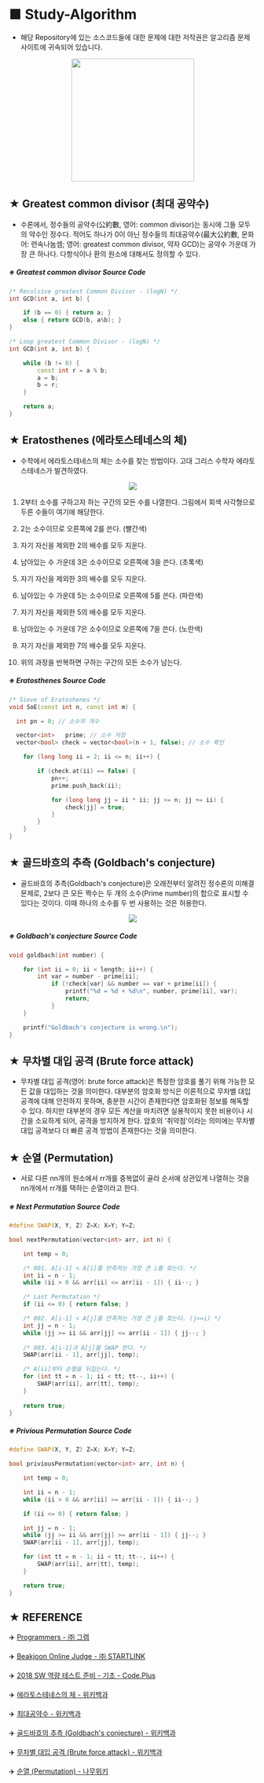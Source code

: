 # ■ Study-Algorithm
* 해당 Repository에 있는 소스코드들에 대한 문제에 대한 저작권은 알고리즘 문제 사이트에 귀속되어 있습니다.

<p align="center">
  <img src="https://user-images.githubusercontent.com/20036523/50101184-818d8a00-0265-11e9-9d75-ebb9fa3d0740.png" width="250" height="250" />
</p>

## ★ Greatest common divisor (최대 공약수)

* 수론에서, 정수들의 공약수(公約數, 영어: common divisor)는 동시에 그들 모두의 약수인 정수다. 적어도 하나가 0이 아닌 정수들의 최대공약수(最大公約數, 문화어: 련속나눔셈; 영어: greatest common divisor, 약자 GCD)는 공약수 가운데 가장 큰 하나다. 다항식이나 환의 원소에 대해서도 정의할 수 있다.

##### ※ Greatest common divisor Source Code

```C++
/* Reculsive greatest Common Divisor - (logN) */
int GCD(int a, int b) {

	if (b == 0) { return a; }
	else { return GCD(b, a%b); }
}

/* Loop greatest Common Divisor - (logN) */
int GCD(int a, int b) {

	while (b != 0) {
		const int r = a % b;
		a = b;
		b = r;
	}

	return a;
}
```

## ★ Eratosthenes (에라토스테네스의 체)

* 수학에서 에라토스테네스의 체는 소수를 찾는 방법이다. 고대 그리스 수학자 에라토스테네스가 발견하였다.

<p align="center">
  <img src="https://upload.wikimedia.org/wikipedia/commons/b/b9/Sieve_of_Eratosthenes_animation.gif" />
</p>

1. 2부터 소수를 구하고자 하는 구간의 모든 수를 나열한다. 그림에서 회색 사각형으로 두른 수들이 여기에 해당한다.

2. 2는 소수이므로 오른쪽에 2를 쓴다. (빨간색)

3. 자기 자신을 제외한 2의 배수를 모두 지운다.

4. 남아있는 수 가운데 3은 소수이므로 오른쪽에 3을 쓴다. (초록색)

5. 자기 자신을 제외한 3의 배수를 모두 지운다.

6. 남아있는 수 가운데 5는 소수이므로 오른쪽에 5를 쓴다. (파란색)

7. 자기 자신을 제외한 5의 배수를 모두 지운다.

8. 남아있는 수 가운데 7은 소수이므로 오른쪽에 7을 쓴다. (노란색)

9. 자기 자신을 제외한 7의 배수를 모두 지운다.

10. 위의 과정을 반복하면 구하는 구간의 모든 소수가 남는다.

##### ※ Eratosthenes Source Code

```C++
/* Sieve of Eratoshenes */
void SoE(const int n, const int m) {

  int pn = 0; // 소수의 개수

  vector<int>	prime; // 소수 저장
  vector<bool> check = vector<bool>(n + 1, false); // 소수 확인

	for (long long ii = 2; ii <= n; ii++) {

		if (check.at(ii) == false) {
			pn++;
			prime.push_back(ii);

			for (long long jj = ii * ii; jj <= n; jj += ii) {
				check[jj] = true;
			}
		}
	}
}
```

## ★ 골드바흐의 추측 (Goldbach's conjecture)

* 골드바흐의 추측(Goldbach's conjecture)은 오래전부터 알려진 정수론의 미해결 문제로, 2보다 큰 모든 짝수는 두 개의 소수(Prime number)의 합으로 표시할 수 있다는 것이다. 이때 하나의 소수를 두 번 사용하는 것은 허용한다.

<p align="center">
	<img src="https://upload.wikimedia.org/wikipedia/commons/thumb/0/02/Goldbach_partitions_of_the_even_integers_from_4_to_50_rev4b.svg/500px-Goldbach_partitions_of_the_even_integers_from_4_to_50_rev4b.svg.png" />
</p>

##### ※ Goldbach's conjecture Source Code
```C++
void goldbach(int number) {

	for (int ii = 0; ii < length; ii++) {
		int var = number - prime[ii];
			if (!check[var] && number == var + prime[ii]) {
				printf("%d = %d + %d\n", number, prime[ii], var);
				return;
			}
	}

	printf("Goldbach's conjecture is wrong.\n");
}
```

## ★ 무차별 대입 공격 (Brute force attack)

* 무차별 대입 공격(영어: brute force attack)은 특정한 암호를 풀기 위해 가능한 모든 값을 대입하는 것을 의미한다. 대부분의 암호화 방식은 이론적으로 무차별 대입 공격에 대해 안전하지 못하며, 충분한 시간이 존재한다면 암호화된 정보를 해독할 수 있다. 하지만 대부분의 경우 모든 계산을 마치려면 실용적이지 못한 비용이나 시간을 소요하게 되어, 공격을 방지하게 한다. 암호의 '취약점'이라는 의미에는 무차별 대입 공격보다 더 빠른 공격 방법이 존재한다는 것을 의미한다.

## ★ 순열 (Permutation)

* 서로 다른 nn개의 원소에서 rr개를 중복없이 골라 순서에 상관있게 나열하는 것을 nn개에서 rr개를 택하는 순열이라고 한다.

##### ※ Next Permutation Source Code

```C++
#define SWAP(X, Y, Z) Z=X; X=Y; Y=Z;

bool nextPermutation(vector<int> arr, int n) {

	int temp = 0;

	/* 001. A[i-1] < A[i]를 만족하는 가장 큰 i를 찾는다. */
	int ii = n - 1;
	while (ii > 0 && arr[ii] <= arr[ii - 1]) { ii--; }

	/* Last Permutation */
	if (ii <= 0) { return false; }

	/* 002. A[i-1] < A[j]를 만족하는 가장 큰 j를 찾는다. (j>=i) */
	int jj = n - 1;
	while (jj >= ii && arr[jj] <= arr[ii - 1]) { jj--; }
	
	/* 003. A[i-1]과 A[j]를 SWAP 한다. */
	SWAP(arr[ii - 1], arr[jj], temp);

	/* A[ii]부터 순열을 뒤집는다. */
	for (int tt = n - 1; ii < tt; tt--, ii++) {
		SWAP(arr[ii], arr[tt], temp);
	}
	
	return true;
}

```

##### ※ Privious Permutation Source Code

```C++
#define SWAP(X, Y, Z) Z=X; X=Y; Y=Z;

bool priviousPermutation(vector<int> arr, int n) {

	int temp = 0;

	int ii = n - 1;
	while (ii > 0 && arr[ii] >= arr[ii - 1]) { ii--; }

	if (ii <= 0) { return false; }

	int jj = n - 1;
	while (jj >= ii && arr[jj] >= arr[ii - 1]) { jj--; }
	SWAP(arr[ii - 1], arr[jj], temp);

	for (int tt = n - 1; ii < tt; tt--, ii++) {
		SWAP(arr[ii], arr[tt], temp);
	}

	return true;
}
```

## ★ REFERENCE

:airplane: [Programmers - ㈜ 그렙](https://www.welcomekakao.com/learn/challenges)

:airplane: [Beakjoon Online Judge - ㈜ STARTLINK](https://www.acmicpc.net/)

:airplane: [2018 SW 역량 테스트 준비 - 기초 - Code.Plus](https://code.plus/)

:airplane: [에라토스테네스의 체 - 위키백과](https://ko.wikipedia.org/wiki/%EC%97%90%EB%9D%BC%ED%86%A0%EC%8A%A4%ED%85%8C%EB%84%A4%EC%8A%A4%EC%9D%98_%EC%B2%B4)

:airplane: [최대공약수 - 위키백과](https://ko.wikipedia.org/wiki/%EC%B5%9C%EB%8C%80%EA%B3%B5%EC%95%BD%EC%88%98)

:airplane: [골드바흐의 추측 (Goldbach's conjecture) - 위키백과](https://ko.wikipedia.org/wiki/%EA%B3%A8%EB%93%9C%EB%B0%94%ED%9D%90%EC%9D%98_%EC%B6%94%EC%B8%A1)

:airplane: [무차별 대입 공격 (Brute force attack) - 위키백과](https://ko.wikipedia.org/wiki/%EB%AC%B4%EC%B0%A8%EB%B3%84_%EB%8C%80%EC%9E%85_%EA%B3%B5%EA%B2%A9)

:airplane: [순열 (Permutation) - 나무위키](https://namu.wiki/w/%EC%88%9C%EC%97%B4)
